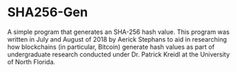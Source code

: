 # SHA256-Gen
A simple program that generates an SHA-256 hash value. This program was written in July and August of 2018 by Aerick Stephans to aid in researching how blockchains
(in particular, Bitcoin) generate hash values as part of undergraduate research conducted under Dr. Patrick Kreidl at the University of North Florida.
